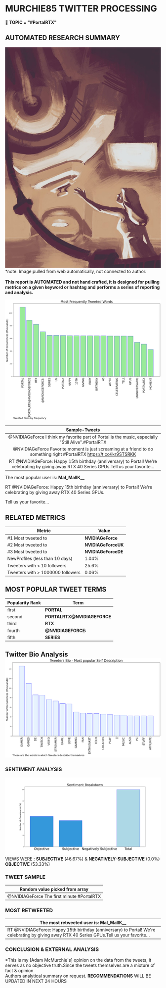 # MURCHIE85 TWITTER PROCESSING 
&#x1F34E; **TOPIC = "#PortalRTX"**

## AUTOMATED RESEARCH SUMMARY

![image](assets/2022-10-10hashtagImage.png)*note: Image pulled from web automatically, not connected to author.
<br></br>
<b> This report is AUTOMATED and not hand crafted, it is designed for pulling metrics on a given keyword or hashtag and performs a series of reporting and analysis.</b>



![image](assets/2022-10-10TWEETS.png)



|                **Sample-Tweets**        |
| :-------------: |
| @NVIDIAGeForce I think my favorite part of Portal is the music, especially "Still Alive".#PortalRTX |
| @NVIDIAGeForce Favorite moment is just screaming at a friend to do something right #PortalRTX https://t.co/ikr9STSRKK |
| RT @NVIDIAGeForce: Happy 15th birthday (anniversary) to Portal! We're celebrating by giving away RTX 40 Series GPUs.Tell us your favorite… |

The most popular user is: **Mal_MalIK__**
<div class="alert alert-block alert-danger"> RT @NVIDIAGeForce: Happy 15th birthday (anniversary) to Portal! We're celebrating by giving away RTX 40 Series GPUs.

Tell us your favorite…</div>

## RELATED METRICS<br>
| Metric | Value |
| ------------- | ------------- |
| #1 Most tweeted to  | **NVIDIAGeForce** |
| #2 Most tweeted to  | **NVIDIAGeForceUK** |
| #3 Most tweeted to  | **NVIDIAGeForceDE** |
| NewProfiles (less than 10 days) | 1.04%  |
| Tweeters with < 10 followers  | 25.6%|
| Tweeters with > 1000000 followers  | 0.06%  |



## MOST POPULAR TWEET TERMS 


| Popularity Rank  | Term |
| ------------- | ------------- |
| first  | **PORTAL**  |
| second  | **PORTALRTX@NVIDIAGEFORCE**  |
| third  | **RTX** |
| fourth  | **@NVIDIAGEFORCE:**  |
| fifth  | **SERIES**  |


## Twitter Bio Analysis![image](assets/2022-10-10BIO.png)
### SENTIMENT ANALYSIS
![image](assets/2022-10-10sentiment.png)
VIEWS WERE : **SUBJECTIVE**  (46.67%) & **NEGATIVELY-SUBJECTIVE** (0.0%) **OBJECTIVE** (53.33%)

### TWEET SAMPLE 
| Random value picked from array |
| ------------- |
|@NVIDIAGeForce The first minute #PortalRTX |

### MOST RETWEETED 

| The most retweeted user is: **Mal_MalIK__**  |
| ------------- |
| RT @NVIDIAGeForce: Happy 15th birthday (anniversary) to Portal! We're celebrating by giving away RTX 40 Series GPUs.Tell us your favorite… |

### CONCLUSION & EXTERNAL ANALYSIS

*This is my [Adam McMurchie`s] opinion on the data from the tweets, it serves as no objective truth.Since the tweets themselves are a mixture of fact & opinion.<br>
Authors analytical summary on request.
**RECOMMENDATIONS** WILL BE UPDATED IN NEXT  24 HOURS <br>